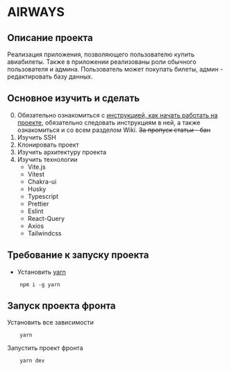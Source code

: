 # AIRWAYS



## Описание проекта

Реализация приложения, позволяющего пользователю купить авиабилеты. Также в приложении реализованы роли обычного пользователя и админа. Пользователь может покупать билеты, админ - редактировать базу данных.

## Основное изучить и сделать

0. Обязательно ознакомиться с [инструкцией, как начать работать на проекте](https://gitlab.com/levotarayan98/airways/-/wikis/%D0%9A%D0%B0%D0%BA-%D0%BD%D0%B0%D1%87%D0%B8%D0%BD%D0%B0%D1%82%D1%8C-%D1%80%D0%B0%D0%B1%D0%BE%D1%82%D0%B0%D1%82%D1%8C-%D0%BD%D0%B0-%D0%BF%D1%80%D0%BE%D0%B5%D0%BA%D1%82%D0%B5), обязательно следовать инструкциям в ней, а также ознакомиться и со всем разделом Wiki. ~~За пропуск статьи - бан~~
1. Изучить SSH
2. Клонировать проект
3. Изучить архитектуру проекта
4. Изучить технологии
    * Vite.js
    * Vitest
    * Chakra-ui
    * Husky
    * Typescript
    * Prettier
    * Eslint
    * React-Query
    * Axios
    * Tailwindcss

## Требование к запуску проекта

* Установить [yarn](https://yarnpkg.com/)

```node
    npm i -g yarn
```

## Запуск проекта фронта

Установить все зависимости

```property
    yarn
```

Запустить проект фронта

```property
    yarn dev
```
